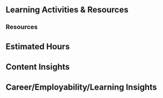 Learning Activities & Resources
-------------------------------

### Resources

Estimated Hours
---------------

Content Insights
----------------

Career/Employability/Learning Insights
--------------------------------------

